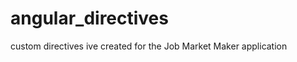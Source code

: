 angular_directives
==================

custom directives ive created for the Job Market Maker application
